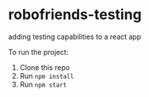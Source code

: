 # robofriends-testing
adding testing capabilities to a react app

To run the project:

1. Clone this repo
2. Run `npm install`
3. Run `npm start`
